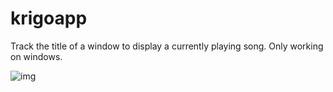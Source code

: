 # krigoapp
Track the title of a window to display a currently playing song. Only working on windows.

![img](https://i.imgur.com/KOSDfxC.png)